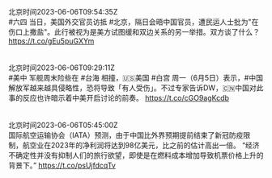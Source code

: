 北京时间2023-06-06T09:54:35Z<br>#六四 当日，美国外交官员访抵 #北京，隔日会晤中国官员，遭民运人士批为"在伤口上撒盐"。此行被视为是美方试图缓和双边关系的另一举措。双方谈了什么？https://t.co/gEu5puGXYm<br><br><br>北京时间2023-06-06T09:29:11Z<br>#美中 军舰周末险些在 #台海 相撞，🇺🇸美国 #白宫 周一（6月5日）表示，#中国 解放军越来越具侵略性，恐将导致「有人受伤」。不过专家告诉DW，🇨🇳中国对此事的反应也许暗示着中美开启讨论的前奏。 https://t.co/cGO9agKcdb<br><br><br>北京时间2023-06-06T05:45:00Z<br>国际航空运输协会（IATA）预测，由于中国比外界预期提前结束了新冠防疫限制，航空业在2023年的净利润将达到98亿美元，比之前的估计高出一倍。
“经济不确定性并没有抑制人们的旅行欲望，即使是在燃料成本增加导致机票价格上升的背景下。”
https://t.co/psUjfdcqTv<br><br><br>